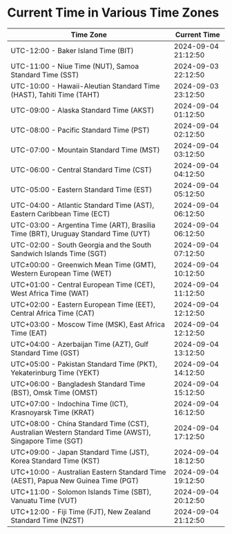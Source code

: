 # Current Time in Various Time Zones

| Time Zone | Current Time |
|-----------|--------------|
| UTC-12:00 - Baker Island Time (BIT) | 2024-09-04 21:12:50 |
| UTC-11:00 - Niue Time (NUT), Samoa Standard Time (SST) | 2024-09-03 22:12:50 |
| UTC-10:00 - Hawaii-Aleutian Standard Time (HAST), Tahiti Time (TAHT) | 2024-09-03 23:12:50 |
| UTC-09:00 - Alaska Standard Time (AKST) | 2024-09-04 01:12:50 |
| UTC-08:00 - Pacific Standard Time (PST) | 2024-09-04 02:12:50 |
| UTC-07:00 - Mountain Standard Time (MST) | 2024-09-04 03:12:50 |
| UTC-06:00 - Central Standard Time (CST) | 2024-09-04 04:12:50 |
| UTC-05:00 - Eastern Standard Time (EST) | 2024-09-04 05:12:50 |
| UTC-04:00 - Atlantic Standard Time (AST), Eastern Caribbean Time (ECT) | 2024-09-04 06:12:50 |
| UTC-03:00 - Argentina Time (ART), Brasília Time (BRT), Uruguay Standard Time (UYT) | 2024-09-04 06:12:50 |
| UTC-02:00 - South Georgia and the South Sandwich Islands Time (SGT) | 2024-09-04 07:12:50 |
| UTC±00:00 - Greenwich Mean Time (GMT), Western European Time (WET) | 2024-09-04 10:12:50 |
| UTC+01:00 - Central European Time (CET), West Africa Time (WAT) | 2024-09-04 11:12:50 |
| UTC+02:00 - Eastern European Time (EET), Central Africa Time (CAT) | 2024-09-04 12:12:50 |
| UTC+03:00 - Moscow Time (MSK), East Africa Time (EAT) | 2024-09-04 12:12:50 |
| UTC+04:00 - Azerbaijan Time (AZT), Gulf Standard Time (GST) | 2024-09-04 13:12:50 |
| UTC+05:00 - Pakistan Standard Time (PKT), Yekaterinburg Time (YEKT) | 2024-09-04 14:12:50 |
| UTC+06:00 - Bangladesh Standard Time (BST), Omsk Time (OMST) | 2024-09-04 15:12:50 |
| UTC+07:00 - Indochina Time (ICT), Krasnoyarsk Time (KRAT) | 2024-09-04 16:12:50 |
| UTC+08:00 - China Standard Time (CST), Australian Western Standard Time (AWST), Singapore Time (SGT) | 2024-09-04 17:12:50 |
| UTC+09:00 - Japan Standard Time (JST), Korea Standard Time (KST) | 2024-09-04 18:12:50 |
| UTC+10:00 - Australian Eastern Standard Time (AEST), Papua New Guinea Time (PGT) | 2024-09-04 19:12:50 |
| UTC+11:00 - Solomon Islands Time (SBT), Vanuatu Time (VUT) | 2024-09-04 20:12:50 |
| UTC+12:00 - Fiji Time (FJT), New Zealand Standard Time (NZST) | 2024-09-04 21:12:50 |
